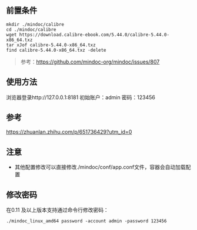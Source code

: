 ## 前置条件
```
mkdir ./mindoc/calibre
cd ./mindoc/calibre
wget https://download.calibre-ebook.com/5.44.0/calibre-5.44.0-x86_64.txz
tar xJof calibre-5.44.0-x86_64.txz
find calibre-5.44.0-x86_64.txz -delete
```
> 参考：https://github.com/mindoc-org/mindoc/issues/807

## 使用方法
浏览器登录http://127.0.0.1:8181
初始账户：admin 密码：123456

## 参考
https://zhuanlan.zhihu.com/p/651736429?utm_id=0

## 注意
- 其他配置修改可以直接修改./mindoc/conf/app.conf文件，容器会自动加载配置

## 修改密码
在0.11 及以上版本支持通过命令行修改密码：
```
./mindoc_linux_amd64 password -account admin -password 123456
```
